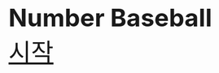 <!DOCTYPE html>
<html>
<head>
</head>
<body>
<font size="45">
<strong>Number Baseball</strong><br>
<a href="https://shadowofsith.github.io/Number-Baseball/">시작</a>
</font>
</body>
</html>

